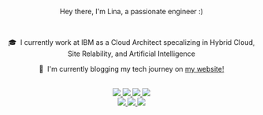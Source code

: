 <!--

<h1 align="center">
  <img src="https://github.com/lbrihoum/lbrihoum/blob/main/name.svg" alt="Lina Brihoum" />
</h1>

-->

<div id="header" align="center">
  <p> Hey there, I'm Lina, a passionate engineer :) </p>
</div>

<br>
<div id="header" align="center">
  <p>  🎓 &nbsp;I currently work at IBM as a Cloud Architect specalizing in Hybrid Cloud, Site Relability, and Artificial Intelligence </p>

  <p>   🌱 &nbsp;I'm currently blogging my tech journey on <a href="https://linabrihoum.com/"> my website! </a> </p> 


<br>
 
<a href="https://github.com/harish-sethuraman/readme-components">
 <img  src="https://img.shields.io/badge/Python-3776AB?style=for-the-badge&logo=python&logoColor=white">  
 </a>

  <a href="https://github.com/harish-sethuraman/readme-components">
  <img  src="https://img.shields.io/badge/Docker-2496ED?style=for-the-badge&logo=docker&logoColor=white">
    </a>
    
   <a href="https://github.com/harish-sethuraman/readme-components">
<img  src="https://img.shields.io/badge/Amazon_Web_Services-232F3E?style=for-the-badge&logo=amazon-aws&logoColor=white">
</a>

  <a href="https://github.com/harish-sethuraman/readme-components">
<img  src="https://img.shields.io/badge/Azure-0089D6?style=for-the-badge&logo=microsoft-azure&logoColor=white">
</a>

<br>
 <a href="https://github.com/harish-sethuraman/readme-components">
 <img  src="https://img.shields.io/badge/Azure_DevOps-0078D7?style=for-the-badge&logo=azure-devops&logoColor=white">
</a>

<a href="https://github.com/harish-sethuraman/readme-components">
<img  src="https://img.shields.io/badge/Terraform-623CE4?style=for-the-badge&logo=terraform&logoColor=white">  
</a>

<a href="https://github.com/harish-sethuraman/readme-components">
<img  src="https://img.shields.io/badge/Ansible-000000?style=for-the-badge&logo=ansible&logoColor=white">
  </a>

</div>

<!--
**lbrihoum/lbrihoum** is a ✨ _special_ ✨ repository because its `README.md` (this file) appears on your GitHub profile.

Here are some ideas to get you started:

- 🔭 I’m currently working on ...
- 🌱 I’m currently learning ...
- 👯 I’m looking to collaborate on ...
- 🤔 I’m looking for help with ...
- 💬 Ask me about ...
- 📫 How to reach me: ...
- 😄 Pronouns: ...
- ⚡ Fun fact: ...
-->
